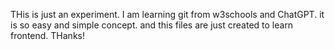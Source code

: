 THis is just an experiment. I am learning git from w3schools and ChatGPT. it is so easy and simple concept. and this files are just created to learn frontend. THanks!